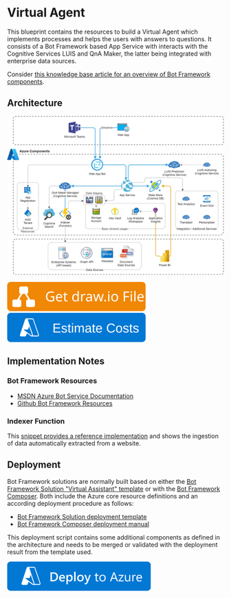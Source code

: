 ﻿# Virtual Agent
This blueprint contains the resources to build a Virtual Agent which implements processes and helps the users with answers to questions. It consists of a Bot Framework based App Service with interacts with the Cognitive Services LUIS and QnA Maker, the latter being integrated with enterprise data sources.

Consider [this knowledge base article for an overview of Bot Framework components](../../Knowledge/Knowhow-AzureBotService-Overview).

## Architecture
![Architecture](./Architecture.png)

[![Get draw.io File](https://github.com/garaio/AzureRecipes/raw/master/Resources/getdrawiobutton.svg?sanitize=true)](./Architecture.drawio)
[![Estimate](https://github.com/garaio/AzureRecipes/raw/master/Resources/estimatebutton.svg?sanitize=true)](https://azure.com/e/cc6ec55be5454a59901ffc8c69706d3f)

## Implementation Notes
### Bot Framework Resources
* [MSDN Azure Bot Service Documentation](https://docs.microsoft.com/en-us/azure/bot-service/?view=azure-bot-service-4.0)
* [Github Bot Framework Resources](https://github.com/microsoft/botframework-sdk)

### Indexer Function
This [snippet provides a reference implementation](../../Snippets/csharp/qna-maker-data-ingestion-from-website) and shows the ingestion of data automatically extracted from a website.

## Deployment
Bot Framework solutions are normally built based on either the [Bot Framework Solution "Virtual Assistant" template](https://microsoft.github.io/botframework-solutions/virtual-assistant/tutorials/create-assistant/csharp/4-provision-your-azure-resources/) or with the [Bot Framework Composer](https://github.com/microsoft/BotFramework-Composer). Both include the Azure core resource definitions and an according deployment procedure as follows:
* [Bot Framework Solution deployment template](https://github.com/microsoft/botframework-solutions/tree/master/samples/csharp/assistants/virtual-assistant/VirtualAssistantSample/Deployment/Resources)
* [Bot Framework Composer deployment manual](https://docs.microsoft.com/en-us/composer/how-to-publish-bot)

This deployment script contains some additional components as defined in the architecture and needs to be merged or validated with the deployment result from the template used.

[![Deploy to Azure](https://github.com/garaio/AzureRecipes/raw/master/Resources/deploybutton.svg?sanitize=true)](https://portal.azure.com/#create/Microsoft.Template/uri/https%3A%2F%2Fraw.githubusercontent.com%2Fgaraio%2FAzureRecipes%2Fmaster%2FBlueprints%2Fvirtual-agent%2Fazuredeploy.bicep)